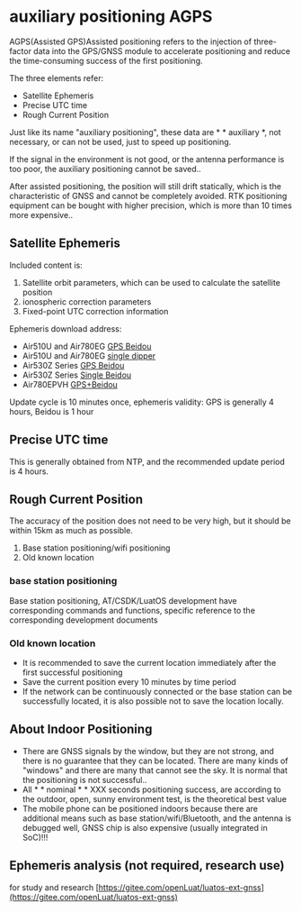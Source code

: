 # auxiliary positioning AGPS

AGPS(Assisted GPS)Assisted positioning refers to the injection of three-factor data into the GPS/GNSS module to accelerate positioning and reduce the time-consuming success of the first positioning.

The three elements refer:

* Satellite Ephemeris
* Precise UTC time
* Rough Current Position

Just like its name "auxiliary positioning", these data are * * auxiliary *, not necessary, or can not be used, just to speed up positioning.

If the signal in the environment is not good, or the antenna performance is too poor, the auxiliary positioning cannot be saved..

After assisted positioning, the position will still drift statically, which is the characteristic of GNSS and cannot be completely avoided. RTK positioning equipment can be bought with higher precision, which is more than 10 times more expensive..

## Satellite Ephemeris

Included content is:

1. Satellite orbit parameters, which can be used to calculate the satellite position
2. ionospheric correction parameters
3. Fixed-point UTC correction information

Ephemeris download address:

* Air510U and Air780EG [GPS Beidou](http://download.openluat.com/9501-xingli/HXXT_GPS_BDS_AGNSS_DATA.dat)
* Air510U and Air780EG [single dipper](http://download.openluat.com/9501-xingli/HXXT_BDS_AGNSS_DATA.dat)
* Air530Z Series [GPS Beidou](http://download.openluat.com/9501-xingli/CASIC_data.dat)
* Air530Z Series [Single Beidou](http://download.openluat.com/9501-xingli/CASIC_data_bds.dat)
* Air780EPVH [GPS+Beidou](http://download.openluat.com/9501-xingli/HXXT_GPS_BDS_AGNSS_DATA.dat)

Update cycle is 10 minutes once, ephemeris validity: GPS is generally 4 hours, Beidou is 1 hour

## Precise UTC time

This is generally obtained from NTP, and the recommended update period is 4 hours.

## Rough Current Position

The accuracy of the position does not need to be very high, but it should be within 15km as much as possible.

1. Base station positioning/wifi positioning
2. Old known location

### base station positioning

Base station positioning, AT/CSDK/LuatOS development have corresponding commands and functions, specific reference to the corresponding development documents

### Old known location

* It is recommended to save the current location immediately after the first successful positioning
* Save the current position every 10 minutes by time period
* If the network can be continuously connected or the base station can be successfully located, it is also possible not to save the location locally.

## About Indoor Positioning

* There are GNSS signals by the window, but they are not strong, and there is no guarantee that they can be located. There are many kinds of "windows" and there are many that cannot see the sky. It is normal that the positioning is not successful..
* All * * nominal * * XXX seconds positioning success, are according to the outdoor, open, sunny environment test, is the theoretical best value
* The mobile phone can be positioned indoors because there are additional means such as base station/wifi/Bluetooth, and the antenna is debugged well, GNSS chip is also expensive (usually integrated in SoC)!!!

## Ephemeris analysis (not required, research use)

for study and research [https://gitee.com/openLuat/luatos-ext-gnss](https://gitee.com/openLuat/luatos-ext-gnss)

